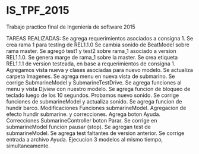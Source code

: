 ﻿# IS_TPF_2015
Trabajo practico final de Ingeniería de software 2015

TAREAS REALIZADAS:
Se agrega requerimientos asociados a consigna 1.
Se crea rama 1 para testing de REL1.1.0
Se cambia sonido de BeatModel sobre rama master.
Se agregó test1 y test2 sobre rama_1 asociado a version REL1.1.0.
Se genera marge de rama_1 sobre la master.
Se crea etiqueta REL1.1.1 de version testeada, en base a requerimientos de consigna 1.
Agregamos vista nueva y clases asociadas para nuevo modelo.
Se actualiza carpeta Imagenes.
Se agrega menu en nueva vista de submarino.
Se corrige SubmarineModel y SubmarineTestDrive.
Se agrega funciones al menu y vista Djview con nuestro modelo.
Se agrega funcion de bloqueo de teclado luego de los 10 segundos.
Probamos nuevo sonido.
Se corrige funciones de submarineModel y actualiza sonido.
Se agrega funcion de hundir barco.
Modificaciones Funciones submarineModel.
Agregacion de efecto hundir submarine. y correcciones.
Agrega boton Ayuda.
Correcciones SubmarineController boton Parar.
Se corrige en submarineModel funcion pausar (stop).
Se agregan test de submarineModel.
Se agrega test faltantes de version anterior.
Se corrige entrada a archivo Ayuda.
Ejecucion 3 modelos al mismo tiempo, simultaneamente.
